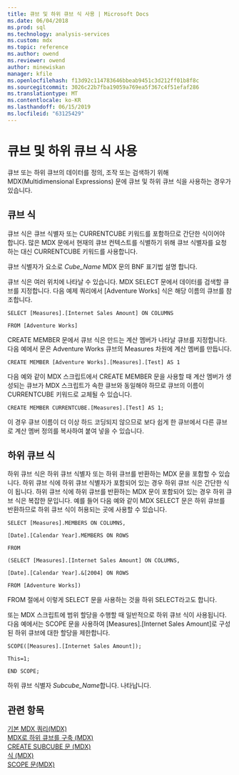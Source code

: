 ```yaml
---
title: 큐브 및 하위 큐브 식 사용 | Microsoft Docs
ms.date: 06/04/2018
ms.prod: sql
ms.technology: analysis-services
ms.custom: mdx
ms.topic: reference
ms.author: owend
ms.reviewer: owend
author: minewiskan
manager: kfile
ms.openlocfilehash: f13d92c114783646bbeab9451c3d212ff01b8f8c
ms.sourcegitcommit: 3026c22b7fba19059a769ea5f367c4f51efaf286
ms.translationtype: MT
ms.contentlocale: ko-KR
ms.lasthandoff: 06/15/2019
ms.locfileid: "63125429"
---
```

# <a name="using-cube-and-subcube-expressions"></a>큐브 및 하위 큐브 식 사용


  큐브 또는 하위 큐브의 데이터를 정의, 조작 또는 검색하기 위해 MDX(Multidimensional Expressions) 문에 큐브 및 하위 큐브 식을 사용하는 경우가 있습니다.  
  
## <a name="cube-expressions"></a>큐브 식  
 큐브 식은 큐브 식별자 또는 CURRENTCUBE 키워드를 포함하므로 간단한 식이어야 합니다. 많은 MDX 문에서 현재의 큐브 컨텍스트를 식별하기 위해 큐브 식별자를 요청하는 대신 CURRENTCUBE 키워드를 사용합니다.  
  
 큐브 식별자가 요소로 *Cube_Name* MDX 문의 BNF 표기법 설명 합니다.  
  
 큐브 식은 여러 위치에 나타날 수 있습니다. MDX SELECT 문에서 데이터를 검색할 큐브를 지정합니다. 다음 예제 쿼리에서 [Adventure Works] 식은 해당 이름의 큐브를 참조합니다.  
  
 `SELECT [Measures].[Internet Sales Amount] ON COLUMNS`  
  
 `FROM [Adventure Works]`  
  
 CREATE MEMBER 문에서 큐브 식은 만드는 계산 멤버가 나타날 큐브를 지정합니다. 다음 예에서 문은 Adventure Works 큐브의 Measures 차원에 계산 멤버를 만듭니다.  
  
 `CREATE MEMBER [Adventure Works].[Measures].[Test] AS 1`  
  
 다음 예와 같이 MDX 스크립트에서 CREATE MEMBER 문을 사용할 때 계산 멤버가 생성되는 큐브가 MDX 스크립트가 속한 큐브와 동일해야 하므로 큐브의 이름이 CURRENTCUBE 키워드로 교체될 수 있습니다.  
  
 `CREATE MEMBER CURRENTCUBE.[Measures].[Test] AS 1;`  
  
 이 경우 큐브 이름이 더 이상 하드 코딩되지 않으므로 보다 쉽게 한 큐브에서 다른 큐브로 계산 멤버 정의를 복사하여 붙여 넣을 수 있습니다.  
  
## <a name="subcube-expressions"></a>하위 큐브 식  
 하위 큐브 식은 하위 큐브 식별자 또는 하위 큐브를 반환하는 MDX 문을 포함할 수 있습니다. 하위 큐브 식에 하위 큐브 식별자가 포함되어 있는 경우 하위 큐브 식은 간단한 식이 됩니다. 하위 큐브 식에 하위 큐브를 반환하는 MDX 문이 포함되어 있는 경우 하위 큐브 식은 복잡한 문입니다. 예를 들어 다음 예와 같이 MDX SELECT 문은 하위 큐브를 반환하므로 하위 큐브 식이 허용되는 곳에 사용할 수 있습니다.  
  
 `SELECT [Measures].MEMBERS ON COLUMNS,`  
  
 `[Date].[Calendar Year].MEMBERS ON ROWS`  
  
 `FROM`  
  
 `(SELECT [Measures].[Internet Sales Amount] ON COLUMNS,`  
  
 `[Date].[Calendar Year].&[2004] ON ROWS`  
  
 `FROM [Adventure Works])`  
  
 FROM 절에서 이렇게 SELECT 문을 사용하는 것을 하위 SELECT라고도 합니다.  
  
 또는 MDX 스크립트에 범위 할당을 수행할 때 일반적으로 하위 큐브 식이 사용됩니다. 다음 예에서는 SCOPE 문을 사용하여 [Measures].[Internet Sales Amount]로 구성된 하위 큐브에 대한 할당을 제한합니다.  
  
 `SCOPE([Measures].[Internet Sales Amount]);`  
  
 `This=1;`  
  
 `END SCOPE;`  
  
 하위 큐브 식별자 *Subcube_Name*합니다. 나타납니다.  
  
## <a name="see-also"></a>관련 항목  
 [기본 MDX 쿼리&#40;MDX&#41;](../analysis-services/multidimensional-models/mdx/mdx-query-the-basic-query.md)   
 [MDX로 하위 큐브를 구축 &#40;MDX&#41;](../analysis-services/multidimensional-models/mdx/building-subcubes-in-mdx-mdx.md)   
 [CREATE SUBCUBE 문 &#40;MDX&#41;](../mdx/mdx-data-definition-create-subcube.md)   
 [식 &#40;MDX&#41;](../mdx/expressions-mdx.md)   
 [SCOPE 문&#40;MDX&#41;](../mdx/mdx-scripting-scope.md)  
  
  
